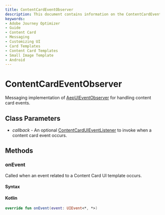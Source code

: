```yaml
---
title: ContentCardEventObserver
description: This document contains information on the ContentCardEventObserver class.
keywords:
- Adobe Journey Optimizer
- Guide
- Content Card
- Messaging
- Customizing UI
- Card Templates
- Content Card Templates
- Small Image Template
- Android
---
```


# ContentCardEventObserver

Messaging implementation of [AepUIEventObserver](./aepuieventobserver.md) for handling content card events.

## Class Parameters

* _callback_ - An optional [ContentCardUIEventListener](../contentcarduieventlistener.md) to invoke when a content card event occurs.

## Methods

### onEvent

Called when an event related to a Content Card UI template occurs.

#### Syntax

<CodeBlock slots="heading, code" repeat="1" languages="Kotlin" />

#### Kotlin

```kotlin
override fun onEvent(event: UIEvent<*, *>)
```
